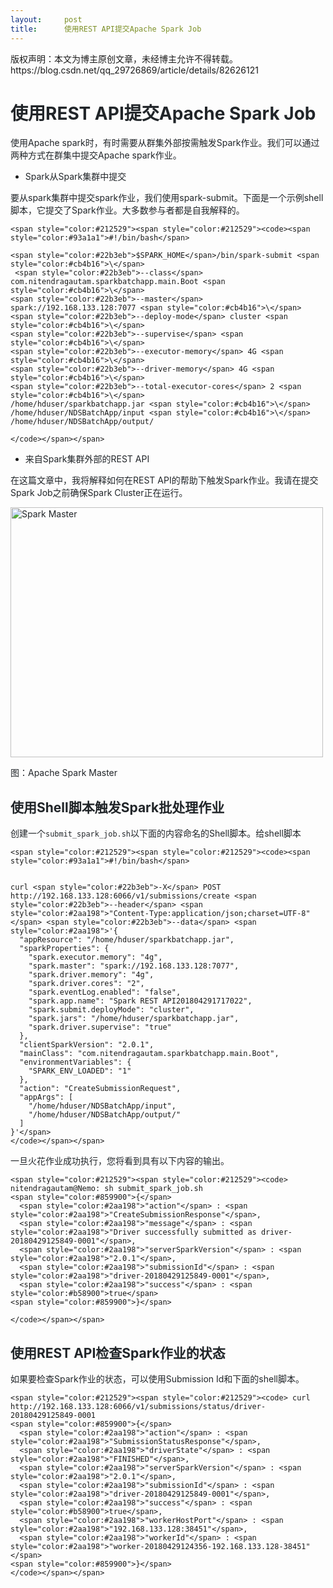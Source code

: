 ```yaml
---
layout:     post
title:      使用REST API提交Apache Spark Job​​​​​​​
---
```

<div id="article_content" class="article_content clearfix csdn-tracking-statistics" data-pid="blog" data-mod="popu_307" data-dsm="post">
								<div class="article-copyright">
					版权声明：本文为博主原创文章，未经博主允许不得转载。					https://blog.csdn.net/qq_29726869/article/details/82626121				</div>
								            <link rel="stylesheet" href="https://csdnimg.cn/release/phoenix/template/css/ck_htmledit_views-f76675cdea.css">
						<div class="htmledit_views" id="content_views">
                <h1><span style="color:#212529;"><span style="color:inherit;">使用REST API提交Apache Spark Job</span></span></h1>

<p><span style="color:#212529;">使用Apache spark时，有时需要从群集外部按需触发Spark作业。我们可以通过两种方式在群集中提交Apache spark作业。</span></p>

<ul><li><span style="color:#212529;">Spark从Spark集群中提交</span></li>
</ul><p><span style="color:#212529;">要从spark集群中提交spark作业，我们使用spark-submit。下面是一个示例shell脚本，它提交了Spark作业。大多数参与者都是自我解释的。</span></p>

<pre class="has" style="margin-left:0px;">
<code class="language-highlight">&lt;span style="color:#212529"&gt;&lt;span style="color:#212529"&gt;&lt;code&gt;&lt;span style="color:#93a1a1"&gt;#!/bin/bash&lt;/span&gt;

&lt;span style="color:#22b3eb"&gt;$SPARK_HOME&lt;/span&gt;/bin/spark-submit &lt;span style="color:#cb4b16"&gt;\&lt;/span&gt;
 &lt;span style="color:#22b3eb"&gt;--class&lt;/span&gt; com.nitendragautam.sparkbatchapp.main.Boot &lt;span style="color:#cb4b16"&gt;\&lt;/span&gt;
&lt;span style="color:#22b3eb"&gt;--master&lt;/span&gt; spark://192.168.133.128:7077 &lt;span style="color:#cb4b16"&gt;\&lt;/span&gt;
&lt;span style="color:#22b3eb"&gt;--deploy-mode&lt;/span&gt; cluster &lt;span style="color:#cb4b16"&gt;\&lt;/span&gt;
&lt;span style="color:#22b3eb"&gt;--supervise&lt;/span&gt; &lt;span style="color:#cb4b16"&gt;\&lt;/span&gt;
&lt;span style="color:#22b3eb"&gt;--executor-memory&lt;/span&gt; 4G &lt;span style="color:#cb4b16"&gt;\&lt;/span&gt;
&lt;span style="color:#22b3eb"&gt;--driver-memory&lt;/span&gt; 4G &lt;span style="color:#cb4b16"&gt;\&lt;/span&gt;
&lt;span style="color:#22b3eb"&gt;--total-executor-cores&lt;/span&gt; 2 &lt;span style="color:#cb4b16"&gt;\&lt;/span&gt;
/home/hduser/sparkbatchapp.jar &lt;span style="color:#cb4b16"&gt;\&lt;/span&gt;
/home/hduser/NDSBatchApp/input &lt;span style="color:#cb4b16"&gt;\&lt;/span&gt;
/home/hduser/NDSBatchApp/output/

&lt;/code&gt;&lt;/span&gt;&lt;/span&gt;</code></pre>

<ul><li><span style="color:#212529;">来自Spark集群外部的REST API</span></li>
</ul><p><span style="color:#212529;">在这篇文章中，我将解释如何在REST API的帮助下触发Spark作业。我请在提交Spark Job之前确保Spark Cluster正在运行。</span></p>

<p><span style="color:#212529;"><img alt="Spark Master" class="img-fluid" height="400" src="https://www.nitendragautam.com/assets/images/spark/spark-master.PNG" width="500"></span></p>

<p><span style="color:#212529;">图：Apache Spark Master</span></p>

<h2 id="trigger-spark-batch-job-by-using-shell-script"><span style="color:#212529;"><span style="color:inherit;">使用Shell脚本触发Spark批处理作业</span></span></h2>

<p><span style="color:#212529;">创建一个<code>submit_spark_job.sh</code>以下面的内容命名的Shell脚本。给shell脚本</span></p>

<pre class="has" style="margin-left:0px;">
<code class="language-highlight">&lt;span style="color:#212529"&gt;&lt;span style="color:#212529"&gt;&lt;code&gt;&lt;span style="color:#93a1a1"&gt;#!/bin/bash&lt;/span&gt;


curl &lt;span style="color:#22b3eb"&gt;-X&lt;/span&gt; POST http://192.168.133.128:6066/v1/submissions/create &lt;span style="color:#22b3eb"&gt;--header&lt;/span&gt; &lt;span style="color:#2aa198"&gt;"Content-Type:application/json;charset=UTF-8"&lt;/span&gt; &lt;span style="color:#22b3eb"&gt;--data&lt;/span&gt; &lt;span style="color:#2aa198"&gt;'{
  "appResource": "/home/hduser/sparkbatchapp.jar",
  "sparkProperties": {
    "spark.executor.memory": "4g",
    "spark.master": "spark://192.168.133.128:7077",
    "spark.driver.memory": "4g",
    "spark.driver.cores": "2",
    "spark.eventLog.enabled": "false",
    "spark.app.name": "Spark REST API201804291717022",
    "spark.submit.deployMode": "cluster",
    "spark.jars": "/home/hduser/sparkbatchapp.jar",
    "spark.driver.supervise": "true"
  },
  "clientSparkVersion": "2.0.1",
  "mainClass": "com.nitendragautam.sparkbatchapp.main.Boot",
  "environmentVariables": {
    "SPARK_ENV_LOADED": "1"
  },
  "action": "CreateSubmissionRequest",
  "appArgs": [
    "/home/hduser/NDSBatchApp/input",
    "/home/hduser/NDSBatchApp/output/"
  ]
}'&lt;/span&gt;
&lt;/code&gt;&lt;/span&gt;&lt;/span&gt;</code></pre>

<p><span style="color:#212529;">一旦火花作业成功执行，您将看到具有以下内容的输出。</span></p>

<pre class="has" style="margin-left:0px;">
<code class="language-highlight">&lt;span style="color:#212529"&gt;&lt;span style="color:#212529"&gt;&lt;code&gt;
nitendragautam@Nemo: sh submit_spark_job.sh
&lt;span style="color:#859900"&gt;{&lt;/span&gt;
  &lt;span style="color:#2aa198"&gt;"action"&lt;/span&gt; : &lt;span style="color:#2aa198"&gt;"CreateSubmissionResponse"&lt;/span&gt;,
  &lt;span style="color:#2aa198"&gt;"message"&lt;/span&gt; : &lt;span style="color:#2aa198"&gt;"Driver successfully submitted as driver-20180429125849-0001"&lt;/span&gt;,
  &lt;span style="color:#2aa198"&gt;"serverSparkVersion"&lt;/span&gt; : &lt;span style="color:#2aa198"&gt;"2.0.1"&lt;/span&gt;,
  &lt;span style="color:#2aa198"&gt;"submissionId"&lt;/span&gt; : &lt;span style="color:#2aa198"&gt;"driver-20180429125849-0001"&lt;/span&gt;,
  &lt;span style="color:#2aa198"&gt;"success"&lt;/span&gt; : &lt;span style="color:#b58900"&gt;true&lt;/span&gt;
&lt;span style="color:#859900"&gt;}&lt;/span&gt;

&lt;/code&gt;&lt;/span&gt;&lt;/span&gt;</code></pre>

<h2 id="check-status-of-spark-job-using-rest-api"><span style="color:#212529;"><span style="color:inherit;">使用REST API检查Spark作业的状态</span></span></h2>

<p><span style="color:#212529;">如果要检查Spark作业的状态，可以使用Submission Id和下面的shell脚本。</span></p>

<pre class="has" style="margin-left:0px;">
<code class="language-highlight">&lt;span style="color:#212529"&gt;&lt;span style="color:#212529"&gt;&lt;code&gt; curl http://192.168.133.128:6066/v1/submissions/status/driver-20180429125849-0001
&lt;span style="color:#859900"&gt;{&lt;/span&gt;
  &lt;span style="color:#2aa198"&gt;"action"&lt;/span&gt; : &lt;span style="color:#2aa198"&gt;"SubmissionStatusResponse"&lt;/span&gt;,
  &lt;span style="color:#2aa198"&gt;"driverState"&lt;/span&gt; : &lt;span style="color:#2aa198"&gt;"FINISHED"&lt;/span&gt;,
  &lt;span style="color:#2aa198"&gt;"serverSparkVersion"&lt;/span&gt; : &lt;span style="color:#2aa198"&gt;"2.0.1"&lt;/span&gt;,
  &lt;span style="color:#2aa198"&gt;"submissionId"&lt;/span&gt; : &lt;span style="color:#2aa198"&gt;"driver-20180429125849-0001"&lt;/span&gt;,
  &lt;span style="color:#2aa198"&gt;"success"&lt;/span&gt; : &lt;span style="color:#b58900"&gt;true&lt;/span&gt;,
  &lt;span style="color:#2aa198"&gt;"workerHostPort"&lt;/span&gt; : &lt;span style="color:#2aa198"&gt;"192.168.133.128:38451"&lt;/span&gt;,
  &lt;span style="color:#2aa198"&gt;"workerId"&lt;/span&gt; : &lt;span style="color:#2aa198"&gt;"worker-20180429124356-192.168.133.128-38451"&lt;/span&gt;
&lt;span style="color:#859900"&gt;}&lt;/span&gt;
&lt;/code&gt;&lt;/span&gt;&lt;/span&gt;</code></pre>

<p> </p>            </div>
                </div>